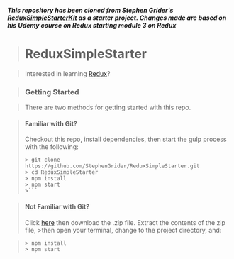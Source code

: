 _**This repository has been cloned from Stephen Grider's [ReduxSimpleStarterKit](https://github.com/StephenGrider/ReduxSimpleStarter) as a starter project. Changes made are based on his Udemy course on Redux starting module 3 on Redux**_

>
># ReduxSimpleStarter

>Interested in learning [Redux](https://www.udemy.com/react-redux/)?

>### Getting Started

>There are two methods for getting started with this repo.

>#### Familiar with Git?
>Checkout this repo, install dependencies, then start the gulp process with the following:
>
>```
>> git clone https://github.com/StephenGrider/ReduxSimpleStarter.git
>> cd ReduxSimpleStarter
>> npm install
>> npm start
>>```

>#### Not Familiar with Git?
>Click [here](https://github.com/StephenGrider/ReactStarter/releases) then download the .zip file.  Extract the contents of the zip file, >then open your terminal, change to the project directory, and:

>```
>> npm install
>> npm start
>```
